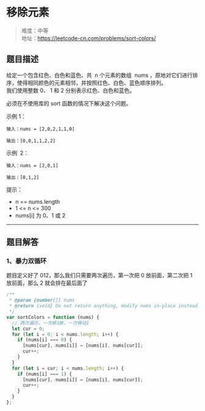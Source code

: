 # 移除元素

> 难度：中等  
> 地址：https://leetcode-cn.com/problems/sort-colors/

## 题目描述

给定一个包含红色、白色和蓝色、共  n 个元素的数组  nums ，原地对它们进行排序，使得相同颜色的元素相邻，并按照红色、白色、蓝色顺序排列。  
我们使用整数 0、 1 和 2 分别表示红色、白色和蓝色。

必须在不使用库的 sort 函数的情况下解决这个问题。

示例 1：

```
输入：nums = [2,0,2,1,1,0]

输出：[0,0,1,1,2,2]
```

示例  2：

```
输入：nums = [2,0,1]

输出：[0,1,2]
```

提示：

- n == nums.length
- 1 <= n <= 300
- nums[i] 为 0、1 或 2

---

## 题目解答

### 1、暴力双循环

题目定义好了 012，那么我们只需要两次遍历，第一次把 0 放前面，第二次把 1 放前面，那么 2 就会排在最后面了

```javascript
/**
 * @param {number[]} nums
 * @return {void} Do not return anything, modify nums in-place instead.
 */
var sortColors = function (nums) {
  // 两次遍历，一次移动0，一次移动1
  let cur = 0;
  for (let i = 0; i < nums.length; i++) {
    if (nums[i] === 0) {
      [nums[cur], nums[i]] = [nums[i], nums[cur]];
      cur++;
    }
  }
  for (let i = cur; i < nums.length; i++) {
    if (nums[i] === 1) {
      [nums[cur], nums[i]] = [nums[i], nums[cur]];
      cur++;
    }
  }
};
```
